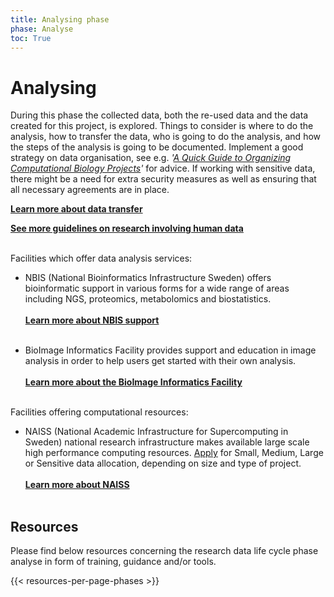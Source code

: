 ```yaml
---
title: Analysing phase
phase: Analyse
toc: True
---
```


# Analysing
During this phase the collected data, both the re-used data and the data created for this project, is explored. Things to consider is where to do the analysis, how to transfer the data, who is going to do the analysis, and how the steps of the analysis is going to be documented. Implement a good strategy on data organisation, see e.g. *'[A Quick Guide to Organizing Computational Biology Projects](https://doi.org/10.1371/journal.pcbi.1000424)'* for advice. If working with sensitive data, there might be a need for extra security measures as well as ensuring that all necessary agreements are in place.

<a href="/topics/data-transfer"><b>Learn more about data transfer <i class="bi bi-arrow-right-square-fill"></i></b></a>
<br/>

<a href="/topics/research-involving-human-data"><b>See more guidelines on research involving human data <i class="bi bi-arrow-right-square-fill"></i></b></a>
<br/><br/>

Facilities which offer data analysis services:
* NBIS (National Bioinformatics Infrastructure Sweden) offers bioinformatic support in various forms for a wide range of areas including NGS, proteomics, metabolomics and biostatistics.<br/><br/><a href="https://nbis.se/get-support"><b>Learn more about NBIS support <i class="bi bi-arrow-right-square-fill"></i></b></a><br/><br/>

* BioImage Informatics Facility provides support and education in image analysis in order to help users get started with their own analysis.<br/><br/><a href="https://www.scilifelab.se/facilities/bioimage-informatics/"><b>Learn more about the BioImage Informatics Facility <i class="bi bi-arrow-right-square-fill"></i></b></a><br/><br/>

Facilities offering computational resources:
* NAISS (National Academic Infrastructure for Super­computing in Sweden) national research infrastructure makes available large scale high performance computing resources. [Apply](https://supr.naiss.se/round/compute/) for Small, Medium, Large or Sensitive data allocation, depending on size and type of project.<br/><br/><a href="https://www.naiss.se/"><b>Learn more about NAISS <i class="bi bi-arrow-right-square-fill"></i></b></a><br/><br/>

## Resources
Please find below resources concerning the research data life cycle phase analyse in form of training, guidance and/or tools.

{{< resources-per-page-phases >}}
